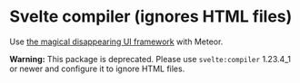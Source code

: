 # Svelte compiler (ignores HTML files)

Use [the magical disappearing UI framework](https://svelte.technology) with Meteor.

**Warning:** This package is deprecated.
Please use `svelte:compiler` 1.23.4_1 or newer and configure it to ignore HTML files.
